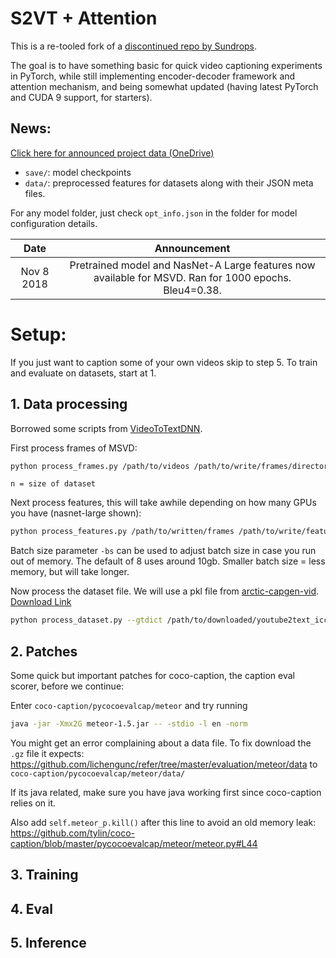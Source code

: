 # S2VT + Attention

This is a re-tooled fork of a [discontinued repo by Sundrops](https://github.com/Sundrops/video-caption.pytorch).

The goal is to have something basic for quick video captioning experiments in PyTorch, while still implementing encoder-decoder framework and attention mechanism, and being somewhat updated (having latest PyTorch and CUDA 9 support, for starters).

## News:

[Click here for announced project data (OneDrive)](https://uflorida-my.sharepoint.com/:f:/g/personal/w_garcia_ufl_edu/EuBZsdxZ7BdGva2vP14AlX8BBm4E4uM5SEnu3sogkl_C2g?e=46OBvy)

- `save/`: model checkpoints
- `data/`: preprocessed features for datasets along with their JSON meta files. 

For any model folder, just check `opt_info.json` in the folder for model configuration details. 

Date | Announcement
:----:|:-----------------------------------:|
Nov 8 2018 | Pretrained model and NasNet-A Large features now available for MSVD. Ran for 1000 epochs. Bleu4=0.38.  



# Setup:

If you just want to caption some of your own videos skip to step 5. To train and evaluate on datasets, start at 1.

## 1. Data processing

Borrowed some scripts from [VideoToTextDNN](https://github.com/OSUPCVLab/VideoToTextDNN).

First process frames of MSVD:

```bash
python process_frames.py /path/to/videos /path/to/write/frames/directories 0 n
```

`n = size of dataset`

Next process features, this will take awhile depending on how many GPUs you have (nasnet-large shown):

```bash
python process_features.py /path/to/written/frames /path/to/write/features --type nasnetalarge
```

Batch size parameter `-bs` can be used to adjust batch size in case you run out of memory. The default of 8 uses around 10gb. Smaller batch size = less memory, but will take longer. 

Now process the dataset file. We will use a pkl file from [arctic-capgen-vid](https://github.com/yaoli/arctic-capgen-vid). [Download Link](http://lisaweb.iro.umontreal.ca/transfert/lisa/users/yaoli/youtube2text_iccv15.zip) 
```bash
python process_dataset.py --gtdict /path/to/downloaded/youtube2text_iccv15/dict_movieID_caption.pkl
```

## 2. Patches

Some quick but important patches for coco-caption, the caption eval scorer, before we continue:

Enter `coco-caption/pycocoevalcap/meteor` and try running

```bash
java -jar -Xmx2G meteor-1.5.jar -- -stdio -l en -norm
``` 

You might get an error complaining about a data file. To fix download the `.gz` file it expects:
https://github.com/lichengunc/refer/tree/master/evaluation/meteor/data
to `coco-caption/pycocoevalcap/meteor/data/`

If its java related, make sure you have java working first since coco-caption relies on it. 

Also add `self.meteor_p.kill()` after this line to avoid an old memory leak: 
https://github.com/tylin/coco-caption/blob/master/pycocoevalcap/meteor/meteor.py#L44

## 3. Training

## 4. Eval

## 5. Inference